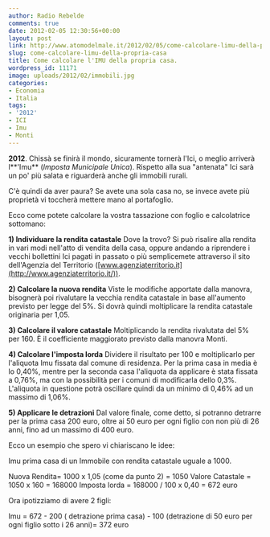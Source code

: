 ```yaml
---
author: Radio Rebelde
comments: true
date: 2012-02-05 12:30:56+00:00
layout: post
link: http://www.atomodelmale.it/2012/02/05/come-calcolare-limu-della-propria-casa/
slug: come-calcolare-limu-della-propria-casa
title: Come calcolare l'IMU della propria casa.
wordpress_id: 11171
image: uploads/2012/02/immobili.jpg
categories:
- Economia
- Italia
tags:
- '2012'
- ICI
- Imu
- Monti
---
```


**2012**. Chissà se finirà il mondo, sicuramente tornerà l'Ici, o meglio arriverà l**'Imu** (_Imposta Municipale Unica_). Rispetto alla sua "antenata" Ici sarà un po' più salata e riguarderà anche gli immobili rurali.

C'è quindi da aver paura? Se avete una sola casa no, se invece avete più proprietà vi toccherà mettere mano al portafoglio.

Ecco come potete calcolare la vostra tassazione con foglio e calcolatrice sottomano:

**1) Individuare la rendita catastale**
Dove la trovo? Si può risalire alla rendita in vari modi nell'atto di vendita della casa, oppure andando a riprendere i vecchi bollettini Ici pagati in passato o più semplicemete attraverso il sito dell'Agenzia del Territorio ([www.agenziaterritorio.it](http://www.agenziaterritorio.it/)).

**2) Calcolare la nuova rendita**
Viste le modifiche apportate dalla manovra, bisognerà poi rivalutare la vecchia rendita catastale in base all'aumento previsto per legge del 5%. Si dovrà quindi moltiplicare la rendita catastale originaria per 1,05.

**3) Calcolare il valore catastale**
Moltiplicando la rendita rivalutata del 5% per 160. È il coefficiente maggiorato previsto dalla manovra Monti.

**4) Calcolare l'imposta lorda**
Dividere il risultato per 100 e moltiplicarlo per l'aliquota Imu fissata dal comune di residenza. Per la prima casa in media è lo 0,40%, mentre per la seconda casa l'aliquota da applicare è stata fissata a 0,76%, ma con la possibilità per i comuni di modificarla dello 0,3%. L'aliquota in questione potrà oscillare quindi da un minimo di 0,46% ad un massimo di 1,06%.

**5) Applicare le detrazioni**
Dal valore finale, come detto, si potranno detrarre per la prima casa 200 euro, oltre ai 50 euro per ogni figlio con non più di 26 anni, fino ad un massimo di 400 euro.

Ecco un esempio che spero vi chiariscano le idee:

Imu prima casa di un Immobile con rendita catastale uguale a 1000.

Nuova Rendita= 1000 x 1,05 (come da punto 2) = 1050
Valore Catastale = 1050 x 160 = 168000
Imposta lorda = 168000 / 100 x 0,40 = 672 euro

Ora ipotizziamo di avere 2 figli:

Imu = 672 - 200 ( detrazione prima casa) - 100 (detrazione di 50 euro per ogni figlio sotto i 26 anni)= 372 euro

